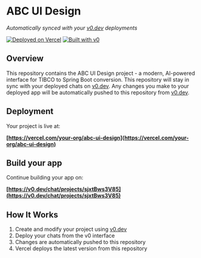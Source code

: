 # ABC UI Design

*Automatically synced with your [v0.dev](https://v0.dev) deployments*

[![Deployed on Vercel](https://img.shields.io/badge/Deployed%20on-Vercel-black?style=for-the-badge&logo=vercel)](https://vercel.com/your-org/abc-ui-design)
[![Built with v0](https://img.shields.io/badge/Built%20with-v0.dev-black?style=for-the-badge)](https://v0.dev/chat/projects/sjxtBws3V85)

## Overview

This repository contains the ABC UI Design project - a modern, AI-powered interface for TIBCO to Spring Boot conversion.
This repository will stay in sync with your deployed chats on [v0.dev](https://v0.dev).
Any changes you make to your deployed app will be automatically pushed to this repository from [v0.dev](https://v0.dev).

## Deployment

Your project is live at:

**[https://vercel.com/your-org/abc-ui-design](https://vercel.com/your-org/abc-ui-design)**

## Build your app

Continue building your app on:

**[https://v0.dev/chat/projects/sjxtBws3V85](https://v0.dev/chat/projects/sjxtBws3V85)**

## How It Works

1. Create and modify your project using [v0.dev](https://v0.dev)
2. Deploy your chats from the v0 interface
3. Changes are automatically pushed to this repository
4. Vercel deploys the latest version from this repository
